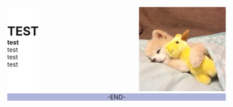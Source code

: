 <html>
<head> 
<meta charset="utf-8"> 
<title>HoneyJoe</title> 
</head>
<body>
 
<div id="container">

 
<div id="menu" style="background-color:#ffffff;height:200px;width:px;float:left;">
<div id="header" style="background-color:;">
<h1 style="margin-bottom:0;">TEST</h1></div>
<b>test</b><br>
test<br>
test<br>
test</div>
 
<div id="content" style="background-color:#ffffff;height:200px;width:200px;float:right;">
<div align=right>
<img src="image/joe.jpg" width="100%"></div>
</div>
 
<div id="footer" style="background-color:#afb4db;clear:both;text-align:center;">-END-</div>
 
</div>
 
</body>
</html>